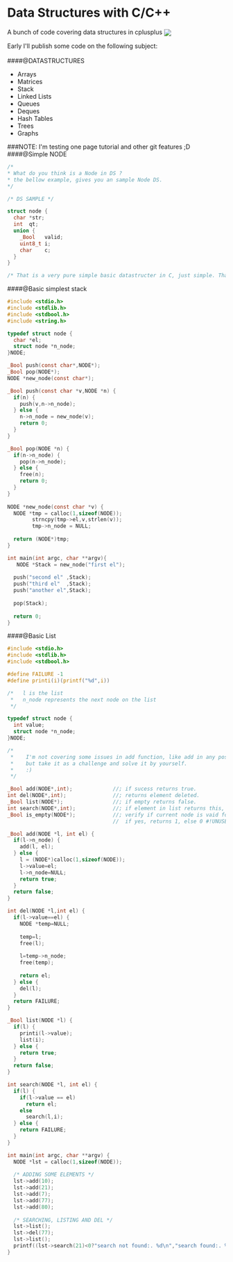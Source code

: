 # Data Structures with C/C++

A bunch of code covering data structures in cplusplus
<img src="http://www.cs.umd.edu/~mount/420/network.gif" align="center" >

Early I'll publish some code on the following subject:
<br /><br />
####@DATASTRUCTURES<br />
- Arrays<br />
- Matrices<br />
- Stack<br />
- Linked Lists<br />
- Queues<br />
- Deques<br />
- Hash Tables<br />
- Trees<br />
- Graphs<br />

###NOTE: I'm testing one page tutorial and other git features ;D
####@Simple NODE
```c
/*
* What do you think is a Node in DS ?
* the bellow example, gives you an sample Node DS.
*/

/* DS SAMPLE */

struct node {
  char *str;
  int  qt;
  union {
    _Bool   valid;
    uint8_t i;
    char    c;
  }
}

/* That is a very pure simple basic datastructer in C, just simple. That's it. */
```
####@Basic simplest stack
```c
#include <stdio.h>
#include <stdlib.h>
#include <stdbool.h>
#include <string.h>

typedef struct node {
  char *el;
  struct node *n_node;
}NODE;

_Bool push(const char*,NODE*);
_Bool pop(NODE*);
NODE *new_node(const char*);

_Bool push(const char *v,NODE *n) {
  if(n) {
    push(v,n->n_node);
  } else {
    n->n_node = new_node(v);
    return 0;
  }
}

_Bool pop(NODE *n) {
  if(n->n_node) {
    pop(n->n_node);
  } else {
    free(n);
    return 0;
  }
}
 
NODE *new_node(const char *v) {
  NODE *tmp = calloc(1,sizeof(NODE));
        strncpy(tmp->el,v,strlen(v));
        tmp->n_node = NULL;
        
  return (NODE*)tmp;
}

int main(int argc, char **argv){
   NODE *Stack = new_node("first el");
  
  push("second el" ,Stack);
  push("third el"  ,Stack);
  push("another el",Stack);
  
  pop(Stack);
  
  return 0;
}
```

####@Basic List
```c
#include <stdio.h>
#include <stdlib.h>
#include <stdbool.h>

#define FAILURE -1
#define printi(i)(printf("%d",i))

/*   l is the list
 *   n_node represents the next node on the list
 */

typedef struct node {
  int value;
  struct node *n_node;
}NODE;

/*
 *    I'm not covering some issues in add function, like add in any position,
 *    but take it as a challenge and solve it by yourself.
 *    :)
 */

_Bool add(NODE*,int);             //; if sucess returns true.
int del(NODE*,int);               //; returns element deleted.
_Bool list(NODE*);                //; if empty returns false.
int search(NODE*,int);            //; if element in list returns this, otherwise returns -1.
_Bool is_empty(NODE*);            //; verify if current node is vaid for use,
                                  //  if yes, returns 1, else 0 #!UNUSED

_Bool add(NODE *l, int el) {
  if(l->n_node) {
    add(l, el);
  } else {
    l = (NODE*)calloc(1,sizeof(NODE));
    l->value=el;
    l->n_node=NULL;
    return true;
  }
  return false;
}

int del(NODE *l,int el) {
  if(l->value==el) {
    NODE *temp=NULL;
    
    temp=l;
    free(l);
    
    l=temp->n_node;
    free(temp);
    
    return el;
  } else {
    del(l);
  }
  return FAILURE;
}

_Bool list(NODE *l) {
  if(l) {
    printi(l->value);
    list(i);
  } else {
    return true;
  }
  return false;
}

int search(NODE *l, int el) {
  if(l) {
    if(l->value == el)
      return el;
    else
      search(l,i);
  } else {
    return FAILURE;
  }
}

int main(int argc, char **argv) {
  NODE *lst = calloc(1,sizeof(NODE));
  
  /* ADDING SOME ELEMENTS */
  lst->add(10);
  lst->add(21);
  lst->add(7);
  lst->add(77);
  lst->add(80);
  
  /* SEARCHING, LISTING AND DEL */
  lst->list();
  lst->del(77);
  lst->list();
  printf((lst->search(21)<0?"search not found:. %d\n","search found:. %d\n"), lst->search(21));
}
```
